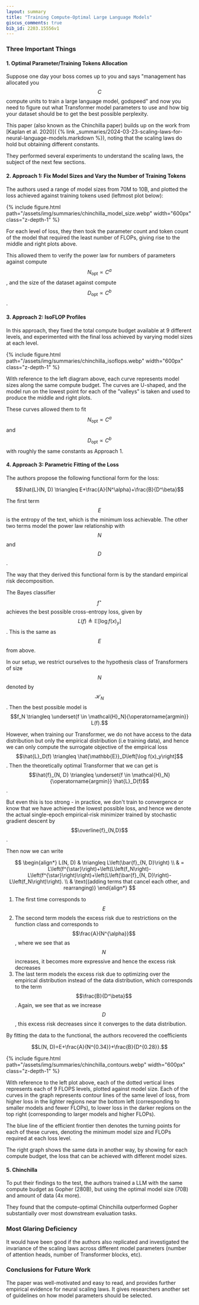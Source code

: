 ```yaml
---
layout: summary
title: "Training Compute-Optimal Large Language Models"
giscus_comments: true
bib_id: 2203.15556v1
---
```


### Three Important Things

#### 1. Optimal Parameter/Training Tokens Allocation

Suppose one day your boss comes up to you and says "management has allocated you
$$C$$ compute units to train a large language model, godspeed" and now you need
to figure out what Transformer model parameters to use and how big your
dataset should be to get the best possible perplexity.

This paper (also known as the Chinchilla paper) builds up on the work from
[Kaplan et al. 2020](
{% link _summaries/2024-03-23-scaling-laws-for-neural-language-models.markdown %}),
noting that the scaling laws do hold but obtaining different constants.

They performed several experiments to understand the scaling laws,
the subject of the next few sections.

#### 2. Approach 1: Fix Model Sizes and Vary the Number of Training Tokens

The authors used a range of model sizes from 70M to 10B, and plotted the loss achieved
against training tokens used (leftmost plot below):

{% include figure.html
    path="/assets/img/summaries/chinchilla_model_size.webp"
    width="600px"
    class="z-depth-1"
%}

For each level of loss, they then took the parameter count and token count of the
model that required the least number of FLOPs, giving rise to the middle and right
plots above.

This allowed them to verify the power law for numbers of parameters
against compute $$N_{\mathrm{opt}} \propto C^a$$, and the size of the dataset against compute
$$D_{\mathrm{opt}} \propto C^b$$.

#### 3. Approach 2: IsoFLOP Profiles

In this approach, they fixed the total compute budget available at 9 different
levels, and experimented with the final loss achieved by varying model sizes at
each level.

{% include figure.html
    path="/assets/img/summaries/chinchilla_isoflops.webp"
    width="600px"
    class="z-depth-1"
%}

With reference to the left diagram above, each curve represents model sizes along the same compute budget.
The curves are U-shaped, and the model run on the lowest point for each of the "valleys" is taken and
used to produce the middle and right plots.

These curves allowed them to fit $$N_{\mathrm{opt}} \propto C^a$$ and
$$D_{\mathrm{opt}} \propto C^b$$ with roughly the same constants as Approach 1.

#### 4. Approach 3: Parametric Fitting of the Loss

The authors propose the following functional form for the loss:

$$\hat{L}(N, D) \triangleq E+\frac{A}{N^\alpha}+\frac{B}{D^\beta}$$

The first term $$E$$ is the entropy of the text, which is the minimum loss achievable.
The other two terms model the power law relationship with $$N$$ and $$D$$.

The way that they derived this functional form is by the standard empirical risk
decomposition.

The Bayes classifier $$f^\star$$ achieves the best possible cross-entropy loss, given by
$$L(f) \triangleq \mathbb{E}\left[\log f(x)_y\right]$$. This is the same as $$E$$ from above.

In our setup, we restrict ourselves to the hypothesis class of Transformers
of size $$N$$ denoted by $$\mathcal{H}_N$$. Then the best possible model
is
$$f_N \triangleq \underset{f \in \mathcal{H}_N}{\operatorname{argmin}} L(f).$$

However, when training our Transformer, we do not have access to the data distribution
but only the empirical distribution (i.e training data), and hence we can only
compute the surrogate objective of the empirical loss
$$\hat{L}_D(f) \triangleq \hat{\mathbb{E}}_D\left[\log f(x)_y\right]$$.
Then the theoretically optimal Transformer that we can get is
$$\hat{f}_{N, D} \triangleq \underset{f \in \mathcal{H}_N}{\operatorname{argmin}} \hat{L}_D(f)$$.

But even this is too strong - in practice, we don't train to convergence or know that we have
achieved the lowest possible loss, and hence we denote the actual single-epoch empirical-risk
minimizer trained by stochastic gradient descent by $$\overline{f}_{N,D}$$.

Then now we can write

$$
\begin{align*}
L(N, D) & \triangleq L\left(\bar{f}_{N, D}\right) \\
& = L\left(f^{\star}\right)+\left(L\left(f_N\right)-L\left(f^{\star}\right)\right)+\left(L\left(\bar{f}_{N, D}\right)-L\left(f_N\right)\right). \\ & \text{(adding terms that cancel each other, and rearranging)}
\end{align*}
$$

1. The first time corresponds to $$E$$
2. The second term models the excess risk due to restrictions on the function
   class and corresponds to $$\frac{A}{N^{\alpha}}$$, where we see that
   as $$N$$ increases, it becomes more expressive and hence the excess risk decreases
3. The last term models the excess risk due to optimizing over the empirical
   distribution instead of the data distribution, which corresponds to the term
   $$\frac{B}{D^\beta}$$. Again, we see that as we increase $$D$$, this excess risk
   decreases since it converges to the data distribution.

By fitting the data to the functional, the authors recovered the coefficients

$$L(N, D)=E+\frac{A}{N^{0.34}}+\frac{B}{D^{0.28}}.$$

{% include figure.html
    path="/assets/img/summaries/chinchilla_contours.webp"
    width="600px"
    class="z-depth-1"
%}

With reference to the left plot above, each of the dotted vertical lines represents
each of 9 FLOPS levels, plotted against model size. Each of the curves in the graph
represents contour lines of the same level of loss, from higher loss in the lighter regions
near the bottom left (corresponding to smaller models and fewer FLOPs), to lower
loss in the darker regions on the top right (corresponding to larger models and
higher FLOPs).

The blue line of the efficient frontier then denotes the turning points for each
of these curves, denoting the minimum model size and FLOPs required at each loss
level.

The right graph shows the same data in another way, by showing for each compute budget,
the loss that can be achieved with different model sizes.

#### 5. Chinchilla

To put their findings to the test, the authors trained a LLM with the same compute
budget as Gopher (280B), but using the optimal model size (70B) and amount of data (4x more).

They found that the compute-optimal Chinchilla outperformed Gopher substantially
over most downstream evaluation tasks.

### Most Glaring Deficiency

It would have been good if the authors also replicated and investigated the invariance of the scaling laws
across different model parameters (number of attention heads, number of Transformer blocks, etc).

### Conclusions for Future Work

The paper was well-motivated and easy to read, and provides further empirical evidence for neural scaling laws.
It gives researchers another set of guidelines on how model parameters should be selected.
